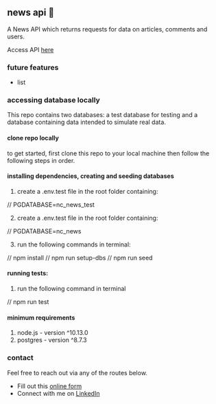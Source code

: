 ## news api 📰

A News API which returns requests for data on articles, comments and users.

Access API [here](https://news-app-2.onrender.com/api/)

### future features
- list

### accessing database locally

This repo contains two databases: a test database for testing and a database containing data intended to simulate real data.

#### clone repo locally

to get started, first clone this repo to your local machine then follow the following steps in order.

#### installing dependencies, creating and seeding databases

1. create a .env.test file in the root folder containing: 

// PGDATABASE=nc_news_test 

2. create a .env.test file in the root folder containing: 

// PGDATABASE=nc_news 

3. run the following commands in terminal:

// npm install
// npm run setup-dbs
// npm run seed

#### running tests:

1. run the following command in terminal

// npm run test

#### minimum requirements

1. node.js - version ^10.13.0
2. postgres - version ^8.7.3


### contact

Feel free to reach out via any of the routes below.

- Fill out this [online form](https://simranamin.com/#contact)
- Connect with me on [LinkedIn](https://www.linkedin.com/in/simran-amin/)